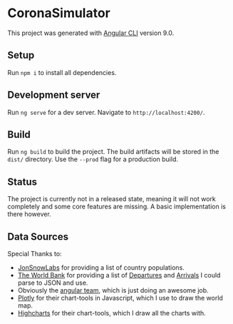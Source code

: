# CoronaSimulator

This project was generated with [Angular CLI](https://github.com/angular/angular-cli) version 9.0.

## Setup

Run `npm i` to install all dependencies.

## Development server

Run `ng serve` for a dev server. Navigate to `http://localhost:4200/`.

## Build

Run `ng build` to build the project. The build artifacts will be stored in the `dist/` directory. Use the `--prod` flag for a production build.

## Status

The project is currently not in a released state, meaning it will not work completely and some core features are missing. A basic implementation is there however.

## Data Sources

Special Thanks to: 
- [JonSnowLabs](https://datahub.io/JohnSnowLabs/population-figures-by-country) for providing a list of country populations.
- [The World Bank](https://data.worldbank.org/) for providing a list of [Departures](https://data.worldbank.org/indicator/ST.INT.DPRT) and [Arrivals](https://data.worldbank.org/indicator/ST.INT.ARVL) I could parse to JSON and use.
- Obviously the [angular team](https://angular.io/), which is just doing an awesome job.
- [Plotly](plot.ly) for their chart-tools in Javascript, which I use to draw the world map.
- [Highcharts](https://www.highcharts.com/) for their chart-tools, which I draw all the charts with.